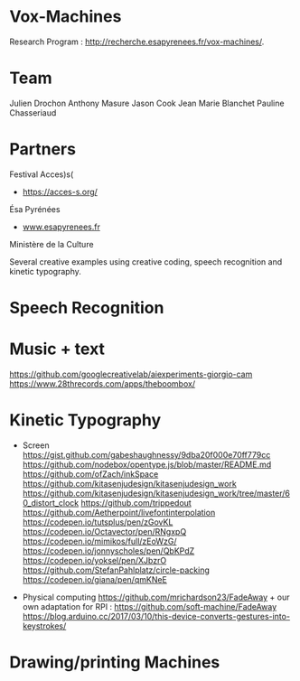 # Vox-Machines

Research Program : http://recherche.esapyrenees.fr/vox-machines/. 

# Team
Julien Drochon
Anthony Masure
Jason Cook
Jean Marie Blanchet
Pauline Chasseriaud

# Partners
Festival Acces)s( 
- https://acces-s.org/

Ésa Pyrénées 
- www.esapyrenees.fr

Ministère de la Culture

Several creative examples using creative coding, speech recognition and kinetic typography.

# Speech Recognition

# Music + text
https://github.com/googlecreativelab/aiexperiments-giorgio-cam
https://www.28threcords.com/apps/theboombox/



# Kinetic Typography
- Screen
https://gist.github.com/gabeshaughnessy/9dba20f000e70ff779cc
https://github.com/nodebox/opentype.js/blob/master/README.md
https://github.com/ofZach/inkSpace
https://github.com/kitasenjudesign/kitasenjudesign_work
https://github.com/kitasenjudesign/kitasenjudesign_work/tree/master/60_distort_clock
https://github.com/trippedout
https://github.com/Aetherpoint/livefontinterpolation
https://codepen.io/tutsplus/pen/zGovKL
https://codepen.io/Octavector/pen/RNgxpQ
https://codepen.io/mimikos/full/zEoWzG/
https://codepen.io/jonnyscholes/pen/QbKPdZ
https://codepen.io/yoksel/pen/XJbzrO
https://github.com/StefanPahlplatz/circle-packing
https://codepen.io/giana/pen/qmKNeE

 



- Physical computing
https://github.com/mrichardson23/FadeAway + our own adaptation for RPI : https://github.com/soft-machine/FadeAway
https://blog.arduino.cc/2017/03/10/this-device-converts-gestures-into-keystrokes/

# Drawing/printing Machines







